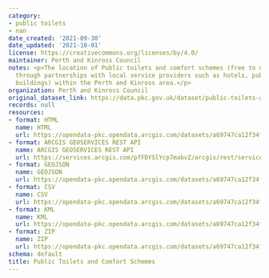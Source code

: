 ```yaml
---
category:
- public toilets
- nan
date_created: '2021-09-30'
date_updated: '2021-10-01'
license: https://creativecommons.org/licenses/by/4.0/
maintainer: Perth and Kinross Council
notes: <p>The location of Public toilets and comfort schemes (free to use public toilets
  through partnerships with local service providers such as hotels, pubs and public
  buildings) within the Perth and Kinross area.</p>
organization: Perth and Kinross Council
original_dataset_link: https://data.pkc.gov.uk/dataset/public-toilets-and-comfort-schemes-noaddress
records: null
resources:
- format: HTML
  name: HTML
  url: https://opendata-pkc.opendata.arcgis.com/datasets/a69747ca12f34f20840875ef15d1f4f4_0
- format: ARCGIS GEOSERVICES REST API
  name: ARCGIS GEOSERVICES REST API
  url: https://services.arcgis.com/pfFDYSlYcp7mabvZ/arcgis/rest/services/Public_Toilets_and_Comfort_Schemes_NoAddress/FeatureServer/0
- format: GEOJSON
  name: GEOJSON
  url: https://opendata-pkc.opendata.arcgis.com/datasets/a69747ca12f34f20840875ef15d1f4f4_0.geojson?outSR=%7B%22latestWkid%22%3A27700%2C%22wkid%22%3A27700%7D
- format: CSV
  name: CSV
  url: https://opendata-pkc.opendata.arcgis.com/datasets/a69747ca12f34f20840875ef15d1f4f4_0.csv?outSR=%7B%22latestWkid%22%3A27700%2C%22wkid%22%3A27700%7D
- format: KML
  name: KML
  url: https://opendata-pkc.opendata.arcgis.com/datasets/a69747ca12f34f20840875ef15d1f4f4_0.kml?outSR=%7B%22latestWkid%22%3A27700%2C%22wkid%22%3A27700%7D
- format: ZIP
  name: ZIP
  url: https://opendata-pkc.opendata.arcgis.com/datasets/a69747ca12f34f20840875ef15d1f4f4_0.zip?outSR=%7B%22latestWkid%22%3A27700%2C%22wkid%22%3A27700%7D
schema: default
title: Public Toilets and Comfort Schemes
---
```

